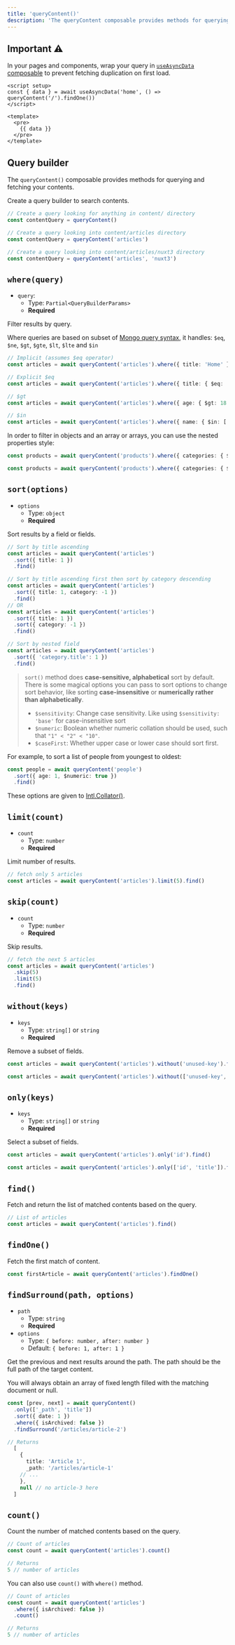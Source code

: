 ```yaml
---
title: 'queryContent()'
description: 'The queryContent composable provides methods for querying and fetching your contents.'
---
```


## Important :warning:

In your pages and components, wrap your query in [`useAsyncData` composable](https://nuxt.com/docs/api/composables/use-async-data) to prevent fetching duplication on first load.

```vue [app.vue]
<script setup>
const { data } = await useAsyncData('home', () => queryContent('/').findOne())
</script>

<template>
  <pre>
    {{ data }}
  </pre>
</template>
```

## Query builder

The `queryContent()` composable provides methods for querying and fetching your contents.

Create a query builder to search contents.

```ts
// Create a query looking for anything in content/ directory
const contentQuery = queryContent()

// Create a query looking into content/articles directory
const contentQuery = queryContent('articles')

// Create a query looking into content/articles/nuxt3 directory
const contentQuery = queryContent('articles', 'nuxt3')
```

## `where(query)`

- `query`:
  - Type: `Partial<QueryBuilderParams>`
  - **Required**

Filter results by query.

Where queries are based on subset of [Mongo query syntax](https://www.mongodb.com/docs/manual/reference/operator/query), it handles: `$eq`, `$ne`, `$gt`, `$gte`, `$lt`, `$lte` and `$in`

```ts
// Implicit (assumes $eq operator)
const articles = await queryContent('articles').where({ title: 'Home' }).findOne()

// Explicit $eq
const articles = await queryContent('articles').where({ title: { $eq: 'Home' } }).findOne()

// $gt
const articles = await queryContent('articles').where({ age: { $gt: 18 } }).find()

// $in
const articles = await queryContent('articles').where({ name: { $in: ['odin', 'thor'] } }).find()
```

In order to filter in objects and an array or arrays, you can use the nested properties style:

```ts
const products = await queryContent('products').where({ categories: { $contains: 'top' } }).find()

const products = await queryContent('products').where({ categories: { $contains: ['top', 'woman'] } }).find()
```

## `sort(options)`

- `options`
  - Type: `object`
  - **Required**

Sort results by a field or fields.

```ts
// Sort by title ascending
const articles = await queryContent('articles')
  .sort({ title: 1 })
  .find()

// Sort by title ascending first then sort by category descending
const articles = await queryContent('articles')
  .sort({ title: 1, category: -1 })
  .find()
// OR
const articles = await queryContent('articles')
  .sort({ title: 1 })
  .sort({ category: -1 })
  .find()

// Sort by nested field
const articles = await queryContent('articles')
  .sort({ 'category.title': 1 })
  .find()
```

> `sort()` method does **case-sensitive, alphabetical** sort by default. There is some magical options you can pass to sort options to change sort behavior, like sorting **case-insensitive** or **numerically rather than alphabetically**.
>
> - `$sensitivity`: Change case sensitivity. Like using `$sensitivity: 'base'` for case-insensitive sort
> - `$numeric`: Boolean whether numeric collation should be used, such that `"1" < "2" < "10"`.
> - `$caseFirst`: Whether upper case or lower case should sort first.

For example, to sort a list of people from youngest to oldest:
```ts
const people = await queryContent('people')
  .sort({ age: 1, $numeric: true })
  .find()
```

These options are given to [Intl.Collator()](https://developer.mozilla.org/en-US/docs/Web/JavaScript/Reference/Global_Objects/Intl/Collator/Collator#parameters).

## `limit(count)`

- `count`
  - Type: `number`
  - **Required**

Limit number of results.

```ts
// fetch only 5 articles
const articles = await queryContent('articles').limit(5).find()
```

## `skip(count)`

- `count`
  - Type: `number`
  - **Required**

Skip results.

```ts
// fetch the next 5 articles
const articles = await queryContent('articles')
  .skip(5)
  .limit(5)
  .find()
```

## `without(keys)`

- `keys`
  - Type: `string[]` or `string`
  - **Required**

Remove a subset of fields.

```ts
const articles = await queryContent('articles').without('unused-key').find()

const articles = await queryContent('articles').without(['unused-key', 'another-unused-key']).find()
```

## `only(keys)`

- `keys`
  - Type: `string[]` or `string`
  - **Required**

Select a subset of fields.

```ts
const articles = await queryContent('articles').only('id').find()

const articles = await queryContent('articles').only(['id', 'title']).find()
```

## `find()`

Fetch and return the list of matched contents based on the query.

```ts
// List of articles
const articles = await queryContent('articles').find()
```

## `findOne()`

Fetch the first match of content.

```ts
const firstArticle = await queryContent('articles').findOne()
```

## `findSurround(path, options)`

- `path`
  - Type: `string`
  - **Required**
- `options`
  - Type: `{ before: number, after: number }`
  - Default: `{ before: 1, after: 1 }`

Get the previous and next results around the path. The path should be the full path of the target content.

You will always obtain an array of fixed length filled with the matching document or null.

```ts
const [prev, next] = await queryContent()
  .only(['_path', 'title'])
  .sort({ date: 1 })
  .where({ isArchived: false })
  .findSurround('/articles/article-2')

// Returns
  [
    {
      title: 'Article 1',
      _path: '/articles/article-1'
    // ...
    },
    null // no article-3 here
  ]
```

## `count()`

Count the number of matched contents based on the query.

```ts
// Count of articles
const count = await queryContent('articles').count()

// Returns
5 // number of articles
```

You can also use `count()` with `where()` method.

```ts
// Count of articles
const count = await queryContent('articles')
  .where({ isArchived: false })
  .count()

// Returns
5 // number of articles
```
